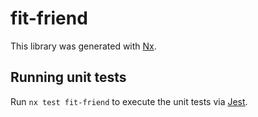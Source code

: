 # fit-friend

This library was generated with [Nx](https://nx.dev).

## Running unit tests

Run `nx test fit-friend` to execute the unit tests via [Jest](https://jestjs.io).
